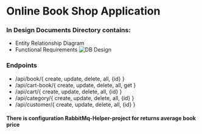 # Online Book Shop Application 

### In Design Documents Directory contains:
* Entity Relationship Diagram 
* Functional Requirements
![DB Design](https://user-images.githubusercontent.com/56760679/152985882-bfc84d70-4bdc-44ad-80ee-a6d2deeaa283.jpg)

### Endpoints

* /api/book/{ create, update, delete, all, {id} }
* /api/cart-book/{ create, update, delete, all, get }
* /api/cart/{ create, update, delete, all, {id} }
* /api/category/{ create, update, delete, all, {id} }
* /api/customer/{ create, update, delete, all, {id} }

#### There is configuration RabbitMq-Helper-project for returns average book price
